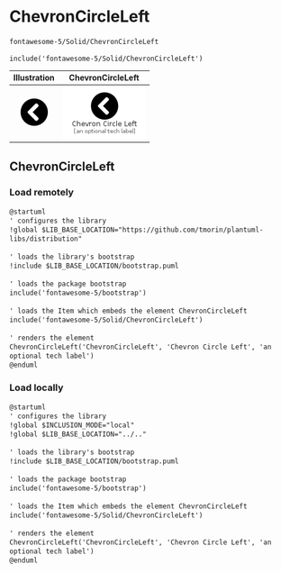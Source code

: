 # ChevronCircleLeft


```text
fontawesome-5/Solid/ChevronCircleLeft
```

```text
include('fontawesome-5/Solid/ChevronCircleLeft')
```



| Illustration | ChevronCircleLeft |
| :---: | :---: |
| ![illustration for Illustration](../../fontawesome-5/Solid/ChevronCircleLeft.png) | ![illustration for ChevronCircleLeft](../../fontawesome-5/Solid/ChevronCircleLeft.Local.png) |




## ChevronCircleLeft

### Load remotely
```plantuml
@startuml
' configures the library
!global $LIB_BASE_LOCATION="https://github.com/tmorin/plantuml-libs/distribution"

' loads the library's bootstrap
!include $LIB_BASE_LOCATION/bootstrap.puml

' loads the package bootstrap
include('fontawesome-5/bootstrap')

' loads the Item which embeds the element ChevronCircleLeft
include('fontawesome-5/Solid/ChevronCircleLeft')

' renders the element
ChevronCircleLeft('ChevronCircleLeft', 'Chevron Circle Left', 'an optional tech label')
@enduml
```

### Load locally
```plantuml
@startuml
' configures the library
!global $INCLUSION_MODE="local"
!global $LIB_BASE_LOCATION="../.."

' loads the library's bootstrap
!include $LIB_BASE_LOCATION/bootstrap.puml

' loads the package bootstrap
include('fontawesome-5/bootstrap')

' loads the Item which embeds the element ChevronCircleLeft
include('fontawesome-5/Solid/ChevronCircleLeft')

' renders the element
ChevronCircleLeft('ChevronCircleLeft', 'Chevron Circle Left', 'an optional tech label')
@enduml
```


